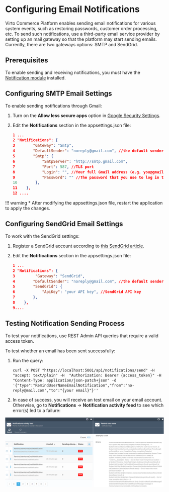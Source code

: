 # Configuring Email Notifications
Virto Commerce Platform enables sending email notifications for various system events, such as restoring passwords, customer order processing, etc. To send such notifications, use a third-party email service provider by setting up an mail gateway so that the platform may start sending emails. Currently, there are two gateways options: SMTP and SendGrid.

## Prerequisites
To enable sending and receiving notifications, you must have the [Notification module](https://github.com/VirtoCommerce/vc-module-notification ) installed.

## Configuring SMTP Email Settings
To enable sending notifications through Gmail:

1. Turn on the  **Allow less secure apps** option in [Google Security Settings](https://www.google.com/settings/security/lesssecureapps "https://www.google.com/settings/security/lesssecureapps"). 

1. Edit the **Notifications** section in the appsettings.json file:

    ```json title="appsettings.json"
    1 ...
    2 "Notifications": {
    3        "Gateway": "Smtp",
    4        "DefaultSender": "noreply@gmail.com", //the default sender address
    5        "Smtp": {
    6            "SmtpServer": "http://smtp.gmail.com",
    7            "Port": 587, //TLS port
    8            "Login": "", //Your full Gmail address (e.g. you@gmail.com)
    9            "Password": "" //The password that you use to log in to Gmail
    10        },
    11    },
    12 ....
    ```

!!! warning
    * After modifying the appsettings.json file, restart the application to apply the changes.

## Configuring SendGrid Email Settings
To work with the SendGrid settings:

1. Register a SendGrid account according to [this SendGrid article](https://docs.sendgrid.com/for-developers/partners/microsoft-azure-2021).

1. Edit the **Notifications** section in the appsettings.json file:

    ```json title="appsettings.json"
    1 ...
    2 "Notifications": {
    3         "Gateway": "SendGrid",
    4        "DefaultSender": "noreply@gmail.com", //the default sender address
    5        "SendGrid": {
    6            "ApiKey": "your API key", //SendGrid API key
    7        },
    8    },
    9....
    ```

## Testing Notification Sending Process

To test your notifications, use REST Admin API queries that require a valid access token.

To test whether an email has been sent successfully:

1. Run the query:

    ```
    curl -X POST "https://localhost:5001/api/notifications/send" -H  "accept: text/plain" -H  "Authorization: Bearer {access_token}" -H  "Content-Type: application/json-patch+json" -d '{"type":"RemindUserNameEmailNotification","from":"no-reply@mail.com","to":"{your email}"}''
    ```

1. In case of success, you will receive an test email on your email account. Otherwise, go to **Notifications** → **Notification activity feed** to see which error(s) led to a failure:

![Notification activity feed](media/05-notification-activity-feed.png)
